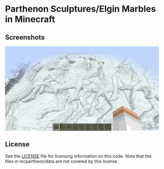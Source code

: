# Parthenon Sculptures/Elgin Marbles in Minecraft

## Screenshots

![](screenshots/screenshot01.png)

## License

See the [LICENSE](LICENSE.txt) file for licensing information on this code.
Note that the files in mcpartheon/data are not covered by this license.
